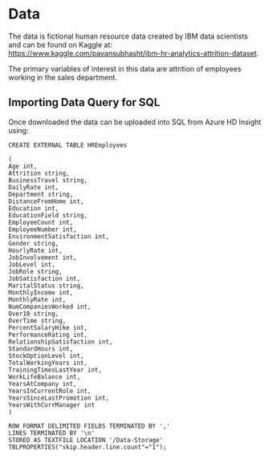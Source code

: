# Data
The data is fictional human resource data created by IBM data scientists and can be found on Kaggle at: https://www.kaggle.com/pavansubhasht/ibm-hr-analytics-attrition-dataset.

The primary variables of interest in this data are attrition of employees working in the sales department. 

## Importing Data Query for SQL
Once downloaded the data can be uploaded into SQL from Azure HD Insight using:
```
CREATE EXTERNAL TABLE HREmployees

(
Age int, 
Attrition string, 
BusinessTravel string, 
DailyRate int, 
Department string, 
DistanceFromHome int, 
Education int, 
EducationField string, 
EmployeeCount int, 
EmployeeNumber int,
EnvironmentSatisfaction int,
Gender string,
HourlyRate int,
JobInvolvement int,
JobLevel int,
JobRole string,
JobSatisfaction int,
MaritalStatus string,
MonthlyIncome int,
MonthlyRate int,
NumCompaniesWorked int,
Over18 string,
OverTime string,
PercentSalaryHike int,
PerformanceRating int,
RelationshipSatisfaction int,
StandardHours int,
StockOptionLevel int,
TotalWorkingYears int,
TrainingTimesLastYear int,
WorkLifeBalance int,
YearsAtCompany int,
YearsInCurrentRole int,
YearsSinceLastPromotion int,
YearsWithCurrManager int
)

ROW FORMAT DELIMITED FIELDS TERMINATED BY ','
LINES TERMINATED BY '\n'
STORED AS TEXTFILE LOCATION '/Data-Storage'
TBLPROPERTIES("skip.header.line.count"="1");
```
